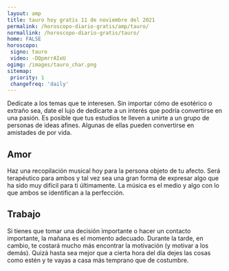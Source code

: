 ```yaml
---
layout: amp
title: tauro hoy gratis 11 de noviembre del 2021 
permalink: /horoscopo-diario-gratis/amp/tauro/
normallink: /horoscopo-diario-gratis/tauro/
home: FALSE
horoscopo:
 signo: tauro
 video: -DQpmrrAIeU
ogimg: /images/tauro_char.png
sitemap:
 priority: 1
 changefreq: 'daily'
---
```



Dedícate a los temas que te interesen. Sin importar cómo de esotérico o extraño sea, date el lujo de dedicarte a un interés que podría convertirse en una pasión. Es posible que tus estudios te lleven a unirte a un grupo de personas de ideas afines. Algunas de ellas pueden convertirse en amistades de por vida.

## Amor

Haz una recopilación musical hoy para la persona objeto de tu afecto. Será terapéutico para ambos y tal vez sea una gran forma de expresar algo que ha sido muy difícil para ti últimamente. La música es el medio y algo con lo que ambos se identifican a la perfección.

## Trabajo

Si tienes que tomar una decisión importante o hacer un contacto importante, la mañana es el momento adecuado. Durante la tarde, en cambio, te costará mucho más encontrar la motivación (y motivar a los demás). Quizá hasta sea mejor que a cierta hora del día dejes las cosas como estén y te vayas a casa más temprano que de costumbre.